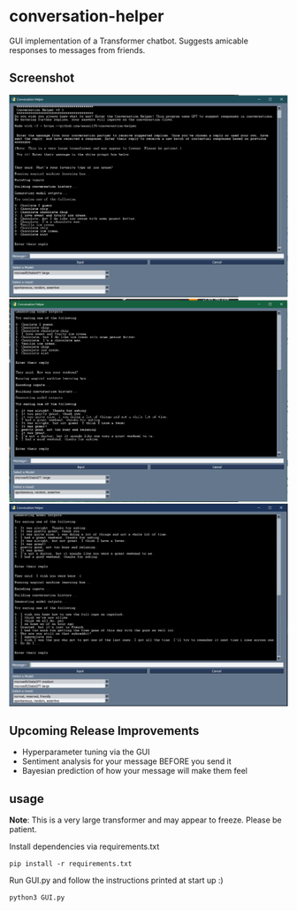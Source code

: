 # conversation-helper
GUI implementation of a Transformer chatbot. Suggests amicable responses to messages from friends. 

## Screenshot

![example 1](media/Chocolate.PNG)
![example 2](media/Weekend.PNG)
![example 3](media/wishyouwerehere.PNG)

## Upcoming Release Improvements
* Hyperparameter tuning via the GUI
* Sentiment analysis for your message BEFORE you send it
* Bayesian prediction of how your message will make them feel 

## usage

**Note**: This is a very large transformer and may appear to freeze. Please be patient. 

Install dependencies via requirements.txt

```
pip install -r requirements.txt
```

Run GUI.py and follow the instructions printed at start up :)

```
python3 GUI.py
```
